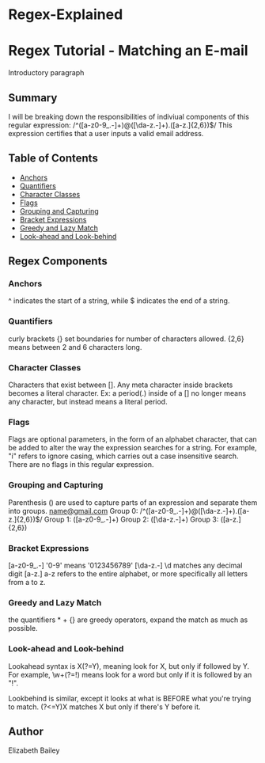 # Regex-Explained
# Regex Tutorial - Matching an E-mail

Introductory paragraph

## Summary

I will be breaking down the responsibilities of indiviual components of this regular expression:
/^([a-z0-9_\.-]+)@([\da-z\.-]+)\.([a-z\.]{2,6})$/
This expression certifies that a user inputs a valid email address.

## Table of Contents

- [Anchors](#anchors)
- [Quantifiers](#quantifiers)
- [Character Classes](#character-classes)
- [Flags](#flags)
- [Grouping and Capturing](#grouping-and-capturing)
- [Bracket Expressions](#bracket-expressions)
- [Greedy and Lazy Match](#greedy-and-lazy-match)
- [Look-ahead and Look-behind](#look-ahead-and-look-behind)

## Regex Components

### Anchors

^ indicates the start of a string, while $ indicates the end of a string.

### Quantifiers

curly brackets {} set boundaries for number of characters allowed.
{2,6} means between 2 and 6 characters long.

### Character Classes

Characters that exist between []. Any meta character inside brackets becomes a literal character. Ex: a period(.) inside of a [] no longer means any character, but instead means a literal period.

### Flags

Flags are optional parameters, in the form of an alphabet character, that can be added to alter the way the expression searches for a string. For example, "i" refers to ignore casing, which carries out a case insensitive search.
There are no flags in this regular expression.

### Grouping and Capturing

Parenthesis () are used to capture parts of an expression and separate them into groups.
name@gmail.com
Group 0: /^([a-z0-9_\.-]+)@([\da-z\.-]+)\.([a-z\.]{2,6})$/
Group 1: ([a-z0-9_\.-]+)
Group 2: ([\da-z\.-]+)
Group 3: ([a-z\.]{2,6})

### Bracket Expressions

[a-z0-9_\.-] '0-9' means '0123456789'
[\da-z\.-] \d matches any decimal digit
[a-z\.] a-z refers to the entire alphabet, or more specifically all letters from a to z.

### Greedy and Lazy Match

the quantifiers \* + {} are greedy operators, expand the match as much as possible.

### Look-ahead and Look-behind

Lookahead syntax is X(?=Y), meaning look for X, but only if followed by Y. For example, \w+(?=!) means look for a word but only if it is followed by an "!".

Lookbehind is similar, except it looks at what is BEFORE what you're trying to match. (?<=Y)X matches X but only if there's Y before it.

## Author

Elizabeth Bailey 
